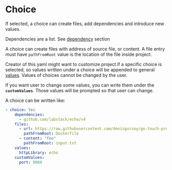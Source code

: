 # Choice

If selected, a choice can create files, add dependencies and introduce new values.

Dependencies are a list. See [dependency](./dependency) section

A choice can create files with address of source file, or content. A file entry must have `pathFromRoot` value is the
location of the file inside project.

Creator of this yaml might want to customize project if a specific choice is selected, so values written under a choice
will be appended to general [values](./value). Values of choices cannot be changed by the user.

If you want user to change some values, you can write them  under the **`customValues`**. Those values will 
be prompted so that user can change.


A choice can be written like:

```yaml
- choice: Yes
    dependencies:
      - github.com/labstack/echo/v4
    files:
      - url: https://raw.githubusercontent.com/denizgursoy/go-touch-projects/main/Dockerfile
        pathFromRoot: Dockerfile
      - content: "foo"
        pathFromRoot: input.txt
    values:
      httpLibrary: echo
    customValues:
      port: 8080
```